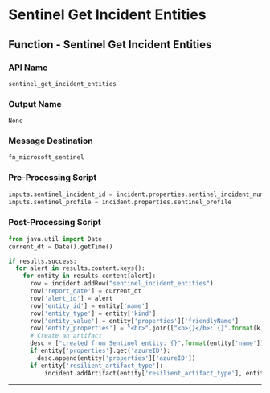 <!--
    DO NOT MANUALLY EDIT THIS FILE
    THIS FILE IS AUTOMATICALLY GENERATED WITH resilient-sdk codegen
    Generated with resilient-sdk v48.0.4034
-->

# Sentinel Get Incident Entities

## Function - Sentinel Get Incident Entities

### API Name
`sentinel_get_incident_entities`

### Output Name
`None`

### Message Destination
`fn_microsoft_sentinel`

### Pre-Processing Script
```python
inputs.sentinel_incident_id = incident.properties.sentinel_incident_number
inputs.sentinel_profile = incident.properties.sentinel_profile
```

### Post-Processing Script
```python
from java.util import Date
current_dt = Date().getTime()

if results.success:
  for alert in results.content.keys():
    for entity in results.content[alert]:
      row = incident.addRow("sentinel_incident_entities")
      row['report_date'] = current_dt
      row['alert_id'] = alert
      row['entity_id'] = entity['name']
      row['entity_type'] = entity['kind']
      row['entity_value'] = entity['properties']['friendlyName']
      row['entity_properties'] = "<br>".join(["<b>{}</b>: {}".format(k, v) for k, v in entity['properties'].items()])
      # Create an artifact
      desc = ["created from Sentinel entity: {}".format(entity['name'])]
      if entity['properties'].get('azureID'):
        desc.append(entity['properties']['azureID'])
      if entity['resilient_artifact_type']:
          incident.addArtifact(entity['resilient_artifact_type'], entity['resilient_artifact_value'], "\n".join(desc))
```

---

